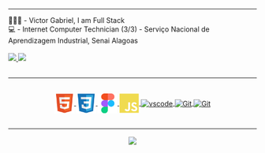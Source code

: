 
  <hr>
  <div align="left" style="display: inline_block">
 👨🏽‍💻 - Victor Gabriel, I am Full Stack <br>
 💻 - Internet Computer Technician (3/3) - Serviço Nacional de Aprendizagem Industrial, Senai Alagoas
  </div>
  <br>
  <a href="https://github.com/bieellpjl">
     
  <img height="180em" src="https://github-readme-stats.vercel.app/api?username=bieellpjl&show_icons=true&theme=midnight-purple&include_all_commits=true&count_private=true"/>

  <img height="180em" src="https://github-readme-stats.vercel.app/api/top-langs/?username=bieellpjl&layout=compact&langs_count=6&theme=midnight-purple"/>
    <br>
 
 

<br>
<hr>
    <br>   
  <div align="center" style="display: inline_block">
    <img align="center" alt="HTML" height="40" width="40" src="https://raw.githubusercontent.com/devicons/devicon/master/icons/html5/html5-original.svg">
    <img align="center" alt="CSS" height="40" width="40" src="https://raw.githubusercontent.com/devicons/devicon/master/icons/css3/css3-original.svg">
    <img align="center" alt="Figma" height="40" width="40" src="https://raw.githubusercontent.com/devicons/devicon/master/icons/figma/figma-original.svg">
    <img align="center" alt="JS" height="40" width="40" src="https://raw.githubusercontent.com/devicons/devicon/master/icons/javascript/javascript-plain.svg">
    <img align="center" alt="vscode" height="40" width="40" src="https://img.icons8.com/?size=100&id=0OQR1FYCuA9f&format=png&color=000000">
    <img align="center" alt="Git" height="40" width="40" src="https://git-scm.com/images/logos/downloads/Git-Icon-1788C.png">
    <img align="center" alt="Git" height="40" width="40" src="https://github.com/user-attachments/assets/85b269e0-956a-4f01-b17c-23a59f5e02ea"> 
    <i class="fa-brands fa-react"></i>

  </div>
    <br>
  <hr>
  <div align="center" style="display: inline_block">
  <a href="https://www.instagram.com/bieellpjl/" target="_blank"><img align="center" src="https://img.shields.io/badge/-bieellpjl-%23E4405F?style=for-the-badge&logo=instagram&logoColor=white" target="_blank"></a>
   </div>
</div>
